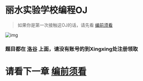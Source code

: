 # 丽水实验学校编程OJ

> 如果你是第一次接触这OJ的话，请先看 [编前须看](/start/)


![img](https://bkimg.cdn.bcebos.com/pic/f9198618367adab4fd6d7efe8cd4b31c8601e4ca?x-bce-process=image/watermark,image_d2F0ZXIvYmFpa2U3Mg==,g_7,xp_5,yp_5)
<br>
<h3> 

题目都在 [洛谷](luogu.org) 上面，请没有账号的到Xingxing处注册领取 </h3>
<h1>

  请看下一章 [编前须看](/start/)

</h1>